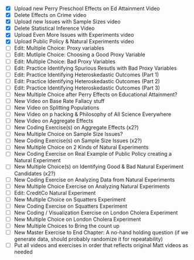 - [X] Upload new Perry Preschool Effects on Ed Attainment Video
- [X] Delete Effects on Crime video
- [X] Upload new Issues with Sample Sizes video
- [X] Delete Statistical Inference Video
- [X] Upload Even More Issues with Experiments video
- [X] Upload Public Policy & Natural Experiments video
- [ ] Edit: Multiple Choice: Proxy variables
- [ ] Edit: Mutliple Choice: Choosing a Good Proxy Variable
- [ ] Edit: Multiple Choice: Bad Proxy Variables
- [ ] Edit: Practice Identifying Spurious Resutls with Bad Proxy Variables
- [ ] Edit: Practice Identifying Heteroskedastic Outcomes (Part 1) 
- [ ] Edit: Practice Identifying Heteroskedastic Outcomes (Part 2)
- [ ] Edit: Practice Identifying Heteroskedastic Outcomes (Part 3)
- [ ] New Multiple Choice after Perry Effects on Educational Attainment?
- [ ] New Video on Base Rate Fallacy stuff
- [ ] New Video on Splitting Populations
- [ ] New Video on p hacking & Philosophy of All Science Everywhere
- [ ] New Video on Aggregate Effects
- [ ] New Coding Exercise(s) on Aggregate Effects (x2?)
- [ ] New Multiple Choice on Sample Size Issues?
- [ ] New Coding Exercise(s) on Sample Size Issues (x2?)
- [ ] New Multiple Choice on 2 Kinds of Natural Experiments 
- [ ] New Coding Exercise on Real Example of Public Policy creating a Natural Experiment
- [ ] New Multiple Choice(s) on Identifying Good & Bad Natural Experiment Candidates (x2?)
- [ ] New Coding Exercise on Analyzing Data from Natural Experiments
- [ ] New Multiple Choice Exercise on Analyzing Natural Experiments
- [ ] Edit: CreditCo Natural Experiment
- [ ] New Multiple Choice on Squatters Experiment
- [ ] New Coding Exercise on Squatters Experiment
- [ ] New Coding / Visualization Exercise on London Cholera Experiment
- [ ] New Multiple Choice on London Cholera Experiment
- [ ] New Multiple Choices to Bring the count up
- [ ] New Master Exercise to End Chapter: A no-hand holding question (if we generate data, should probably randomize it for repeatability)
- [ ] Put all videos and exercises in order that reflects original Matt videos as needed
